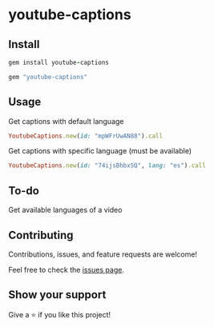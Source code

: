 # youtube-captions

## Install
```rb
gem install youtube-captions
```

```rb
gem "youtube-captions"
```

## Usage
Get captions with default language
```rb
YoutubeCaptions.new(id: "mpWFrUwAN88").call
```

Get captions with specific language (must be available)
```rb
YoutubeCaptions.new(id: "74ijsBhbxSQ", lang: "es").call
```

## To-do
Get available languages of a video

## Contributing

Contributions, issues, and feature requests are welcome!

Feel free to check the [issues page](https://github.com/sevinchek/youtube-captions/issues).

## Show your support

Give a ⭐️ if you like this project!
